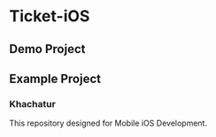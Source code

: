 # Ticket-iOS

## Demo Project

## Example Project

### Khachatur

This repository designed for Mobile iOS Development.
